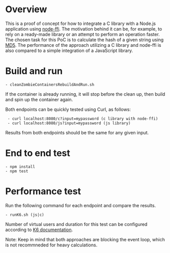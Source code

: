 # Overview

This is a proof of concept for how to integrate a C library with a Node.js application using [node-ffi](https://github.com/node-ffi/node-ffi). The motivation behind it can be, for example, to rely on a ready-made library or an attempt to perform an operation faster. The chosen task for this PoC is to calculate the hash of a given string using [MD5](https://en.wikipedia.org/wiki/MD5). The performance of the approach utilizing a C library and node-ffi is also compared to a simple integration of a JavaScript library.

# Build and run

```
- cleanZombieContainersRebuildAndRun.sh
```

If the container is already running, it will stop before the clean up, then build and spin up the container again.

Both endpoints can be quickly tested using Curl, as follows:

```
 - curl localhost:8080/c?input=mypassword (c library with node-ffi)
 - curl localhost:8080/js?input=mypassword (js library)
```
Results from both endpoints should be the same for any given input.

# End to end test

```
- npm install
- npm test
```

# Performance test

Run the following command for each endpoint and compare the results.

```
- runK6.sh (js|c)
```
 
Number of virtual users and duration for this test can be configured according to [K6 documentation](https://k6.io/docs/getting-started/running-k6).



Note: Keep in mind that both approaches are blocking the event loop, which is not recommneded for heavy calculations. 